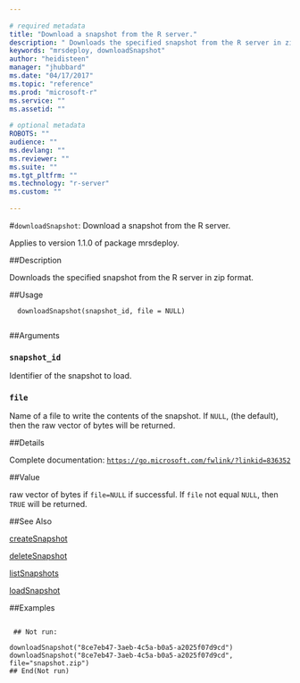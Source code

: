 ```yaml
--- 
 
# required metadata 
title: "Download a snapshot from the R server." 
description: " Downloads the specified snapshot from the R server in zip format. " 
keywords: "mrsdeploy, downloadSnapshot" 
author: "heidisteen" 
manager: "jhubbard" 
ms.date: "04/17/2017" 
ms.topic: "reference" 
ms.prod: "microsoft-r" 
ms.service: "" 
ms.assetid: "" 
 
# optional metadata 
ROBOTS: "" 
audience: "" 
ms.devlang: "" 
ms.reviewer: "" 
ms.suite: "" 
ms.tgt_pltfrm: "" 
ms.technology: "r-server" 
ms.custom: "" 
 
--- 
```

 
 
 
 
 #`downloadSnapshot`: Download a snapshot from the R server.

 Applies to version 1.1.0 of package mrsdeploy.
 
 ##Description
 
Downloads the specified snapshot from the R server in zip format.
 
 
 ##Usage

```   
  downloadSnapshot(snapshot_id, file = NULL)
 
```
 
 ##Arguments

   
  
 ### `snapshot_id`
 Identifier of the snapshot to load. 
  
  
  
 ### `file`
 Name of a file to write the contents of the snapshot.  If `NULL`, (the default), then the raw vector of bytes will be returned. 
  
 
 
 ##Details
 
Complete documentation: [`https://go.microsoft.com/fwlink/?linkid=836352`](https://go.microsoft.com/fwlink/?linkid=836352)

 
 
 ##Value
 
raw vector of bytes if `file=NULL` if successful.  If `file` not equal `NULL`,
then `TRUE` will be returned.
 
 ##See Also
 
[createSnapshot](createsnapshot.md)

[deleteSnapshot](deletesnapshot.md)

[listSnapshots](../../mrsdeploy/packagehelp/listsnapshots.md)

[loadSnapshot](../../mrsdeploy/packagehelp/loadsnapshot.md)
   
 ##Examples

 ```
   
  ## Not run:
 
downloadSnapshot("8ce7eb47-3aeb-4c5a-b0a5-a2025f07d9cd")
downloadSnapshot("8ce7eb47-3aeb-4c5a-b0a5-a2025f07d9cd", file="snapshot.zip")
 ## End(Not run) 
  
 
```
 
 
